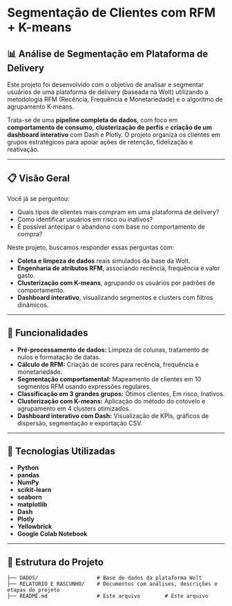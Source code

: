 # Segmentação de Clientes com RFM + K-means

## 📊 Análise de Segmentação em Plataforma de Delivery

Este projeto foi desenvolvido com o objetivo de analisar e segmentar usuários de uma plataforma de delivery (baseada na Wolt) utilizando a metodologia RFM (Recência, Frequência e Monetariedade) e o algoritmo de agrupamento K-means.

Trata-se de uma **pipeline completa de dados**, com foco em **comportamento de consumo**, **clusterização de perfis** e **criação de um dashboard interativo** com Dash e Plotly. O projeto organiza os clientes em grupos estratégicos para apoiar ações de retenção, fidelização e reativação.

---

## 📋 Visão Geral

Você já se perguntou:
- Quais tipos de clientes mais compram em uma plataforma de delivery?
- Como identificar usuários em risco ou inativos?
- É possível antecipar o abandono com base no comportamento de compra?

Neste projeto, buscamos responder essas perguntas com:
- **Coleta e limpeza de dados** reais simulados da base da Wolt.
- **Engenharia de atributos RFM**, associando recência, frequência e valor gasto.
- **Clusterização com K-means**, agrupando os usuários por padrões de comportamento.
- **Dashboard interativo**, visualizando segmentos e clusters com filtros dinâmicos.

---

## 🚀 Funcionalidades

- **Pré-processamento de dados:** Limpeza de colunas, tratamento de nulos e formatação de datas.
- **Cálculo de RFM:** Criação de scores para recência, frequência e monetariedade.
- **Segmentação comportamental:** Mapeamento de clientes em 10 segmentos RFM usando expressões regulares.
- **Classificação em 3 grandes grupos:** Ótimos clientes, Em risco, Inativos.
- **Clusterização com K-means:** Aplicação do método do cotovelo e agrupamento em 4 clusters otimizados.
- **Dashboard interativo com Dash:** Visualização de KPIs, gráficos de dispersão, segmentação e exportação CSV.

---

## 🔧 Tecnologias Utilizadas

- **Python**
- **pandas**
- **NumPy**
- **scikit-learn**
- **seaborn**
- **matplotlib**
- **Dash**
- **Plotly**
- **Yellowbrick**
- **Google Colab Notebook**

---

## 📂 Estrutura do Projeto

```plaintext
├── DADOS/                   # Base de dados da plataforma Wolt
├── RELATORIO E RASCUNHO/    # Documentos com análises, descrições e etapas do projeto
├── README.md                # Este arquivo        # Este arquivo
